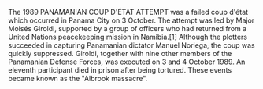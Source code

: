 The 1989 PANAMANIAN COUP D'ÉTAT ATTEMPT was a failed coup d'état which occurred in Panama City on 3 October. The attempt was led by Major Moisés Giroldi, supported by a group of officers who had returned from a United Nations peacekeeping mission in Namibia.[1] Although the plotters succeeded in capturing Panamanian dictator Manuel Noriega, the coup was quickly suppressed. Giroldi, together with nine other members of the Panamanian Defense Forces, was executed on 3 and 4 October 1989. An eleventh participant died in prison after being tortured. These events became known as the "Albrook massacre".
